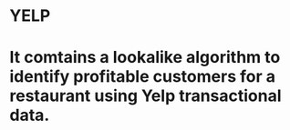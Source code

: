 # YELP
# It comtains a lookalike algorithm to identify profitable customers for a restaurant using Yelp transactional data.

